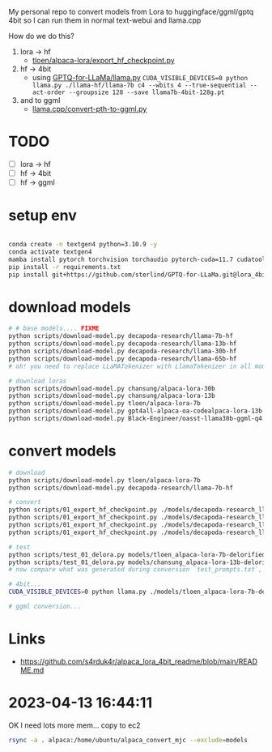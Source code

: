 
My personal repo to convert models from Lora to huggingface/ggml/gptq 4bit so I can run them in normal text-webui and llama.cpp

How do we do this?

1. lora -> hf
    - [tloen/alpaca-lora/export_hf_checkpoint.py](https://github.com/tloen/alpaca-lora/blob/main/export_hf_checkpoint.py)
2. hf -> 4bit
    - using [GPTQ-for-LLaMa/llama.py](https://github.com/qwopqwop200/GPTQ-for-LLaMa/blob/triton/llama.py)
    `CUDA_VISIBLE_DEVICES=0 python llama.py ./llama-hf/llama-7b c4 --wbits 4 --true-sequential --act-order --groupsize 128 --save llama7b-4bit-128g.pt`
3. and to ggml
    - [llama.cpp/convert-pth-to-ggml.py](https://github.com/ggerganov/llama.cpp/blob/master/convert-pth-to-ggml.py)


# TODO

- [ ] lora -> hf
- [ ] hf -> 4bit
- [ ] hf -> ggml

# setup env

```sh

conda create -n textgen4 python=3.10.9 -y
conda activate textgen4
mamba install pytorch torchvision torchaudio pytorch-cuda=11.7 cudatoolkit-dev==11.7  cudatoolkit=11.7 -c pytorch -c nvidia  -c conda-forge  -y
pip install -r requirements.txt
pip install git+https://github.com/sterlind/GPTQ-for-LLaMa.git@lora_4bit
```

# download models

```sh
# # base models.... FIXME
python scripts/download-model.py decapoda-research/llama-7b-hf
python scripts/download-model.py decapoda-research/llama-13b-hf
python scripts/download-model.py decapoda-research/llama-30b-hf
python scripts/download-model.py decapoda-research/llama-65b-hf
# oh! you need to replace LLaMATokenizer with LlamaTokenizer in all model json files

# download loras
python scripts/download-model.py chansung/alpaca-lora-30b
python scripts/download-model.py chansung/alpaca-lora-13b
python scripts/download-model.py tloen/alpaca-lora-7b
python scripts/download-model.py gpt4all-alpaca-oa-codealpaca-lora-13b
python scripts/download-model.py Black-Engineer/oasst-llama30b-ggml-q4
```

# convert models

```sh
# download
python scripts/download-model.py tloen/alpaca-lora-7b
python scripts/download-model.py decapoda-research/llama-7b-hf

# convert
python scripts/01_export_hf_checkpoint.py ./models/decapoda-research_llama-7b-hf -l loras/tloen_alpaca-lora-7b
python scripts/01_export_hf_checkpoint.py ./models/decapoda-research_llama-13b-hf -l loras/chansung_alpaca-lora-13b # crash! 50GB+ needed
python scripts/01_export_hf_checkpoint.py ./models/decapoda-research_llama-30b-hf -l loras/chansung_alpaca-lora-30b
python scripts/01_export_hf_checkpoint.py ./models/decapoda-research_llama-60b-hf -l loras/chansung_alpaca-lora-60b

# test
python scripts/test_01_delora.py models/tloen_alpaca-lora-7b-delorified
python scripts/test_01_delora.py models/chansung_alpaca-lora-13b-delorified
# now compare what was generated during conversion `test_prompts.txt`, to the loaded version

# 4bit...
CUDA_VISIBLE_DEVICES=0 python llama.py ./models/tloen_alpaca-lora-7b-delorified c4 --wbits 4 --true-sequential --act-order --groupsize 128 --save_safetensors ./models/tloen_alpaca-lora-7b-delorified/llama7b-4bit-128g.safetensors

# ggml conversion...
```



# Links

- https://github.com/s4rduk4r/alpaca_lora_4bit_readme/blob/main/README.md


# 2023-04-13 16:44:11

OK I need lots more mem... copy to ec2

```sh
rsync -a . alpaca:/home/ubuntu/alpaca_convert_mjc --exclude=models
```
